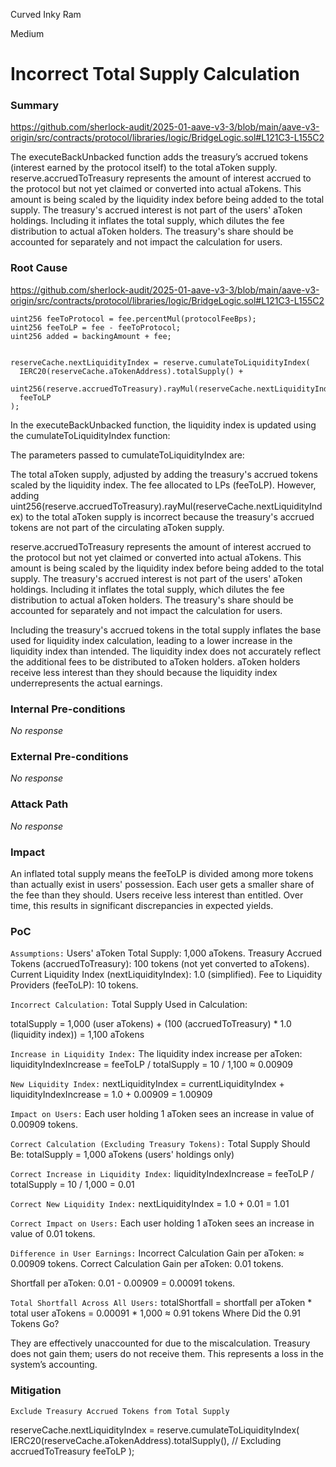 Curved Inky Ram

Medium

# Incorrect Total Supply Calculation

### Summary

https://github.com/sherlock-audit/2025-01-aave-v3-3/blob/main/aave-v3-origin/src/contracts/protocol/libraries/logic/BridgeLogic.sol#L121C3-L155C2

The executeBackUnbacked function adds the treasury’s accrued tokens (interest earned by the protocol itself) to the total aToken supply.
reserve.accruedToTreasury represents the amount of interest accrued to the protocol but not yet claimed or converted into actual aTokens. This amount is being scaled by the liquidity index before being added to the total supply. The treasury's accrued interest is not part of the users' aToken holdings. Including it inflates the total supply, which dilutes the fee distribution to actual aToken holders.
The treasury's share should be accounted for separately and not impact the calculation for users.

### Root Cause

https://github.com/sherlock-audit/2025-01-aave-v3-3/blob/main/aave-v3-origin/src/contracts/protocol/libraries/logic/BridgeLogic.sol#L121C3-L155C2

    uint256 feeToProtocol = fee.percentMul(protocolFeeBps);
    uint256 feeToLP = fee - feeToProtocol;
    uint256 added = backingAmount + fee;


    reserveCache.nextLiquidityIndex = reserve.cumulateToLiquidityIndex(
      IERC20(reserveCache.aTokenAddress).totalSupply() +
        uint256(reserve.accruedToTreasury).rayMul(reserveCache.nextLiquidityIndex),
      feeToLP
    );

In the executeBackUnbacked function, the liquidity index is updated using the cumulateToLiquidityIndex function:


The parameters passed to cumulateToLiquidityIndex are:

The total aToken supply, adjusted by adding the treasury's accrued tokens scaled by the liquidity index.
The fee allocated to LPs (feeToLP).
However, adding uint256(reserve.accruedToTreasury).rayMul(reserveCache.nextLiquidityIndex) to the total aToken supply is incorrect because the treasury's accrued tokens are not part of the circulating aToken supply.

reserve.accruedToTreasury represents the amount of interest accrued to the protocol but not yet claimed or converted into actual aTokens. This amount is being scaled by the liquidity index before being added to the total supply. The treasury's accrued interest is not part of the users' aToken holdings. Including it inflates the total supply, which dilutes the fee distribution to actual aToken holders. The treasury's share should be accounted for separately and not impact the calculation for users.

Including the treasury's accrued tokens in the total supply inflates the base used for liquidity index calculation, leading to a lower increase in the liquidity index than intended. The liquidity index does not accurately reflect the additional fees to be distributed to aToken holders. aToken holders receive less interest than they should because the liquidity index underrepresents the actual earnings.

### Internal Pre-conditions

_No response_

### External Pre-conditions

_No response_

### Attack Path

_No response_

### Impact

An inflated total supply means the feeToLP is divided among more tokens than actually exist in users' possession.
Each user gets a smaller share of the fee than they should. Users receive less interest than entitled.
Over time, this results in significant discrepancies in expected yields.

### PoC

`Assumptions:`
Users' aToken Total Supply: 1,000 aTokens.
Treasury Accrued Tokens (accruedToTreasury): 100 tokens (not yet converted to aTokens).
Current Liquidity Index (nextLiquidityIndex): 1.0 (simplified).
Fee to Liquidity Providers (feeToLP): 10 tokens.

`Incorrect Calculation:`
Total Supply Used in Calculation:

totalSupply = 1,000 (user aTokens) + (100 (accruedToTreasury) * 1.0 (liquidity index))
            = 1,100 aTokens 

`Increase in Liquidity Index:`
The liquidity index increase per aToken:
liquidityIndexIncrease = feeToLP / totalSupply
                       = 10 / 1,100
                       ≈ 0.00909

`New Liquidity Index:`
nextLiquidityIndex = currentLiquidityIndex + liquidityIndexIncrease
                   = 1.0 + 0.00909
                   = 1.00909

`Impact on Users:`
Each user holding 1 aToken sees an increase in value of 0.00909 tokens.



`Correct Calculation (Excluding Treasury Tokens):`
Total Supply Should Be:
totalSupply = 1,000 aTokens (users' holdings only)

`Correct Increase in Liquidity Index:`
liquidityIndexIncrease = feeToLP / totalSupply
                       = 10 / 1,000
                       = 0.01

`Correct New Liquidity Index:`
nextLiquidityIndex = 1.0 + 0.01
                   = 1.01

`Correct Impact on Users:`
Each user holding 1 aToken sees an increase in value of 0.01 tokens.

`Difference in User Earnings:`
Incorrect Calculation Gain per aToken: ≈ 0.00909 tokens.
Correct Calculation Gain per aToken: 0.01 tokens.

Shortfall per aToken: 0.01 - 0.00909 = 0.00091 tokens.

`Total Shortfall Across All Users:`
totalShortfall = shortfall per aToken * total user aTokens
               = 0.00091 * 1,000
               ≈ 0.91 tokens
Where Did the 0.91 Tokens Go?

They are effectively unaccounted for due to the miscalculation.
Treasury does not gain them; users do not receive them.
This represents a loss in the system’s accounting.

### Mitigation

`Exclude Treasury Accrued Tokens from Total Supply`

reserveCache.nextLiquidityIndex = reserve.cumulateToLiquidityIndex(
    IERC20(reserveCache.aTokenAddress).totalSupply(), // Excluding accruedToTreasury
    feeToLP
);
